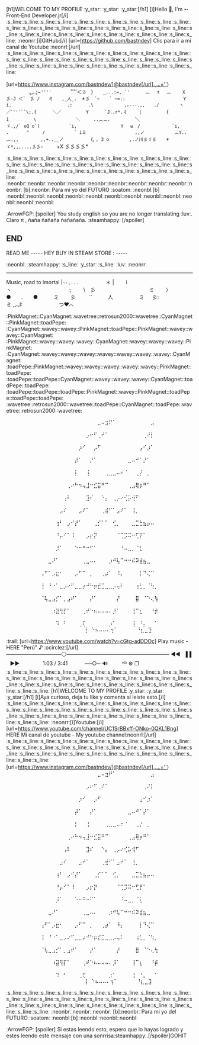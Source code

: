 [h1]WELCOME TO MY PROFILE ːy_starː ːy_starː ːy_starː[/h1]
[i]Hello 👋, I'm ➵ Front-End Developer.jr[/i]
ːs_lineːːs_lineːːs_lineːːs_lineːːs_lineːːs_lineːːs_lineːːs_lineːːs_lineːːs_lineːːs_lineːːs_lineːːs_lineːːs_lineːːs_lineːːs_lineːːs_lineːːs_lineːːs_lineːːs_lineːːs_lineːːs_lineːːs_lineːːs_lineːːs_lineːːs_lineːːs_lineːːs_lineːːs_lineːːs_lineːːs_lineːːs_lineːːs_lineːːs_lineː
ːneonrrː[i]GitHub:[/i] [url=https://github.com/bastndev] Clic para ir a mi canal de Youtube ːneonrlː[/url]
ːs_lineːːs_lineːːs_lineːːs_lineːːs_lineːːs_lineːːs_lineːːs_lineːːs_lineːːs_lineːːs_lineːːs_lineːːs_lineːːs_lineːːs_lineːːs_lineːːs_lineːːs_lineːːs_lineːːs_lineːːs_lineːːs_lineːːs_lineːːs_lineːːs_lineːːs_lineːːs_lineːːs_lineːːs_lineːːs_lineːːs_lineːːs_lineːːs_lineːːs_lineː

[url=https://www.instagram.com/bastndev/]@bastndev[/url].,.｡='`) 
　　　　 .,,..;~`''''　　　　` ''''＜``彡　}
　 _...:=, `'　　 　︵　 т 　︵　　 X 彡-J
＜`　彡 /　　ミ　　,_人_.　＊彡　`~
　 ` ~=::　　　 　　　　　　 　　　Y
　　 　i.　　　　　　　　　　　　 .:
　　　.\　　　　　　　,｡---.,,　　./
　　　　ヽ　／ﾞ''```\;.{　　　 ＼／
　　　　　Y　　　 `J..r*.彳　 　|
　　　　　{　　　``　　`　　　i
　　　　　\　　　　　　　　　＼　　　..︵︵.
　　　　　`＼　　　　　　　　　``ゞ.,/` oQ o`)
　　　　　　`i,　　　　　　　　　　Y　 ω　/
　　　　 　　`i,　　　 　　.　　　　"　　　/
　　　　　　` iミ　　　　　　　　　　　,,ノ
　　　　 　 ︵Y..︵.,,　　　　　,,+..__ノ``
　　　　　(, `, З о 　　　　,.ノ川彡ゞ彡　　＊
　　　　　 ゞ*,,,....彡彡~　　　`+Х 彡彡彡彡\*

ːs_lineːːs_lineːːs_lineːːs_lineːːs_lineːːs_lineːːs_lineːːs_lineːːs_lineːːs_lineːːs_lineːːs_lineːːs_lineːːs_lineːːs_lineːːs_lineːːs_lineːːs_lineːːs_lineːːs_lineːːs_lineːːs_lineːːs_lineːːs_lineːːs_lineːːs_lineːːs_lineːːs_lineːːs_lineːːs_lineːːs_lineːːs_lineːːs_lineːːs_lineː
ːneonbrːːneonbrːːneonbrːːneonbrːːneonbrːːneonbrːːneonbrːːneonbrːːneonbrːːneonbrː [b]ːneonbrː Para mi yo del FUTURO ːsoatomː ːneonblː[b] ːneonblːːneonblːːneonblːːneonblːːneonblːːneonblːːneonblːːneonblːːneonblːːneonblːːneonblːːneonblː

ːArrowFGPː [spoiler] You study english so you are no longer translating ːluvː. Claro π , ñaña ñañaña ñañañaña. ːsteamhappyː [/spoiler]

END
----------------------------------------------------------------------------------------------------------------------------------------------
READ ME
----- HEY BUY IN STEAM STORE : -----

:neonblː
ːsteamhappyː
ːs_lineː
ːy_starː
ːs_lineː
ːluvː
:neonrrː


----------------------------------------------------------------------------------------------------------------------------------------------
Music, road to imortal 
|``--,...　　　　　``　＊ |
　　i ヽ　　　　　　　　　　　:;
　　\　彡　　　　 　　　　　　ミ
　　〉　　　　●　　.　　●　　　ミ
　　彡　 　 ``　　　人　　　　　ミ
　 彡:　　　　　 　　　　 　　　 　ミ
,︵I:　　　　　　　つ❤️⌒　　


:PinkMagnet::CyanMagnet::wavetree::retrosun2000::wavetree::CyanMagnet::PinkMagnet::toadPepe:
:CyanMagnet::wavey::wavey::PinkMagnet::toadPepe::PinkMagnet::wavey::wavey::CyanMagnet:
:PinkMagnet::wavey::wavey::wavey::CyanMagnet::wavey::wavey::wavey::PinkMagnet:
:CyanMagnet::wavey::wavey::wavey::wavey::wavey::wavey::wavey::CyanMagnet:
:toadPepe::PinkMagnet::wavey::wavey::wavey::wavey::wavey::PinkMagnet::toadPepe:
:toadPepe::toadPepe::CyanMagnet::wavey::wavey::wavey::CyanMagnet::toadPepe::toadPepe:
:toadPepe::toadPepe::toadPepe::PinkMagnet::wavey::PinkMagnet::toadPepe::toadPepe::toadPepe:
:wavetree::retrosun2000::wavetree::toadPepe::CyanMagnet::toadPepe::wavetree::retrosun2000::wavetree:


⠀⠀⠀⠀⠀⠀⠀⠀⠀⠀⠀⠀⠀⠀⠀⠀⠀⠀⠀⠀⠀⠀⠀⠀⣀⠤⣲⠟⠁⠀⠀⠀⠀⠀⠀⠀⠀⠀⣠⠀⠀⠀⠀⠀⠀⠀⠀⠀⠀⠀
⠀⠀⠀⠀⠀⠀⠀⠀⠀⠀⠀⠀⠀⠀⠀⠀⠀⠀⠀⠀⠀⡠⠖⠋⢀⠞⠁⠀⠀⠀⠀⠀⠀⠀⠀⠀⢀⠜⡇⠀⠀⠀⠀⠀⠀⠀⠀⠀⠀⠀
⠀⠀⠀⠀⠀⠀⠀⠀⠀⠀⠀⠀⠀⠀⠀⠀⠀⠀⠀⡰⠊⠀⠀⡠⠋⠀⠀⠀⠀⠀⠀⠀⠀⠀⠀⣠⠊⡰⠁⠀⠀⠀⠀⠀⠀⠀⠀⠀⠀⠀
⠀⠀⠀⠀⠀⠀⠀⠀⠀⠀⠀⠀⠀⠀⠀⠀⠀⠀⡼⠁⠀⠀⡜⠁⠀⠀⠀⠀⠀⠀⠀⠀⣀⠤⠚⠁⡜⠁⠀⠀⠀⠀⠀⠀⠀⠀⠀⠀⠀⠀
⠀⠀⠀⠀⠀⠀⠀⠀⠀⠀⠀⠀⠀⠀⠀⠀⠀⠀⡇⠀⠀⢸⠀⠀⠀⠀⢀⣀⣀⠤⠖⠈⠀⠀⢀⡜⠀⡀⠀⠀⠀⠀⠀⠀⠀⠀⠀⠀⠀⠀
⠀⠀⠀⠀⠀⠀⠀⠀⠀⠀⠀⠀⠀⠀⠀⠀⢀⠔⠓⠲⢤⣸⠒⣊⣭⠛⠉⠀⠀⠀⠀⠀⢀⣠⢿⡶⠛⠁⠀⠀⠀⠀⠀⠀⠀⠀⠀⠀⠀⠀
⠀⠀⠀⠀⠀⠀⠀⠀⠀⠀⠀⠀⠀⠀⠀⢠⠇⠀⠀⠀⠀⣹⠎⠀⠀⠑⡄⠀⢀⡠⠔⢊⡥⢺⠋⠀⠀⠀⠀⠀⠀⠀⠀⠀⠀⠀⠀⠀⠀⠀
⠀⠀⠀⠀⠀⠀⠀⠀⠀⠀⠀⠀⠀⠀⣠⠎⠀⠀⠀⣠⠞⠁⠀⠀⠀⢀⣾⠋⠁⣠⠞⠁⠀⢸⡀⠀⠀⠀⠀⠀⠀⠀⠀⠀⠀⠀⠀⠀⠀⠀
⠀⠀⠀⠀⠀⠀⠀⠀⠀⠀⠀⠀⠀⢰⠃⠀⡠⠊⡜⠁⠀⠀⠀⢀⡊⠁⠁⠀⢊⡀⠀⠀⠀⣀⣉⣓⣦⡤⠤⠀⠀⠀⠀⠀⠀⠀⠀⠀⠀⠀
⠀⠀⠀⠀⠀⠀⠀⠀⠀⠀⠀⠀⠀⠘⡤⠊⠁⠸⠀⠀⠀⡠⡖⡝⠀⠀⠀⠀⠀⠈⢉⡩⠭⠒⢋⡟⠁⠀⠀⠀⠀⠀⠀⠀⠀⠀⠀⠀⠀⠀
⠀⠀⠀⠀⠀⠀⠀⠀⠀⠀⠀⠀⠀⡸⠁⠀⠀⠀⠑⠒⠛⠒⠋⠁⠀⠀⠀⠀⠀⠀⠘⠤⣀⡀⠈⣇⠀⠀⠀⠀⠀⠀⠀⠀⠀⠀⠀⠀⠀⠀
⠀⠀⠀⠀⠀⠀⠀⠀⠀⠀⠀⣀⠜⠁⠀⠀⠀⠀⠀⠀⢀⣀⠤⠄⠀⠀⠀⡰⠚⢧⠉⠒⠒⠮⠽⣾⣦⣀⠀⠀⠀⠀⠀⠀⠀⠀⠀⠀⠀⠀
⠀⠀⠀⠀⠀⠀⠀⠀⠀⢠⠋⠁⡠⣖⠂⠀⠀⠀⡠⠋⠉⠀⡀⠀⠀⢀⡴⠁⠀⠸⡄⠀⠀⠀⠀⡇⠙⢌⠉⠀⠀⠀⠀⠀⠀⠀⠀⠀⠀⠀
⠀⠀⠀⠀⠀⠀⠀⠀⠀⢸⠀⠘⠐⠁⣀⡠⠔⠋⣀⣀⡴⠚⠓⡶⣞⣉⣀⣀⡠⢤⠇⠀⠀⠀⢰⣃⡀⠈⢳⡀⠀⠀⠀⠀⠀⠀⠀⠀⠀⠀
⠀⠀⠀⠀⠀⠀⠀⠀⠀⠈⢧⣀⣠⡊⠁⡀⣠⠞⠁⠀⠀⠀⡜⠁⠀⠀⠀⠀⠀⡜⠀⠀⠀⠀⣿⠀⠈⠑⢄⢳⠀⠀⠀⠀⠀⠀⠀⠀⠀⠀
⠀⠀⠀⠀⠀⠀⠀⠀⠀⠀⠀⠀⠰⣽⢻⡏⠁⠀⠀⠀⢀⠞⠑⠦⠤⠤⠤⠄⡸⠁⠀⠀⠀⢸⠉⣆⠀⠀⠘⡾⠀⠀⠀⠀⠀⠀⠀⠀⠀⠀
⠀⠀⠀⠀⠀⠀⠀⠀⠀⠀⠀⠀⠀⠹⠀⠃⠀⠀⠀⢀⢏⠀⠀⠀⠀⠀⠀⡰⠁⠀⠀⠀⠀⢸⠀⠘⡄⠀⠀⠁⠀⠀⠀⠀⠀⠀⠀⠀⠀⠀
⠀⠀⠀⠀⠀⠀⠀⠀⠀⠀⠀⠀⠀⠀⠀⠀⠀⠀⠀⢸⠀⠑⠦⠤⠤⠄⢲⠁⠀⠀⠀⠀⠀⠘⣆⣀⣹




ːtrailː [url=https://www.youtube.com/watch?v=cGtg-adDDOc] Play music - HERE "Perú" ♪   ːocirclezː[/url]
───────────────⚪────────────────────────────
◄◄⠀▐▐ ⠀►►⠀⠀　　⠀ 1:03 / 3:41　 　⠀ ──○─ 🔊⠀　　ᴴᴰ ⚙ ❐
ːs_lineːːs_lineːːs_lineːːs_lineːːs_lineːːs_lineːːs_lineːːs_lineːːs_lineːːs_lineːːs_lineːːs_lineːːs_lineːːs_lineːːs_lineːːs_lineːːs_lineːːs_lineːːs_lineːːs_lineːːs_lineːːs_lineːːs_lineːːs_lineːːs_lineːːs_lineːːs_lineːːs_lineːːs_lineːːs_lineːːs_lineːːs_lineːːs_lineːːs_lineːːs_lineːːs_lineː
[h1]WELCOME TO MY PROFILE ːy_starː ːy_starː ːy_starː[/h1]
[i]Aya curioso, deja tu like y comenta si leiste esto.[/i]
ːs_lineːːs_lineːːs_lineːːs_lineːːs_lineːːs_lineːːs_lineːːs_lineːːs_lineːːs_lineːːs_lineːːs_lineːːs_lineːːs_lineːːs_lineːːs_lineːːs_lineːːs_lineːːs_lineːːs_lineːːs_lineːːs_lineːːs_lineːːs_lineːːs_lineːːs_lineːːs_lineːːs_lineːːs_lineːːs_lineːːs_lineːːs_lineːːs_lineːːs_lineːːs_lineːːs_lineː
ːneonrrː[i]Youtube:[/i] [url=https://www.youtube.com/channel/UC1SrBBxff-ONko-0QKL1Bng] HERE Mi canal de youtube - My youtube channelːneonrlː[/url]
ːs_lineːːs_lineːːs_lineːːs_lineːːs_lineːːs_lineːːs_lineːːs_lineːːs_lineːːs_lineːːs_lineːːs_lineːːs_lineːːs_lineːːs_lineːːs_lineːːs_lineːːs_lineːːs_lineːːs_lineːːs_lineːːs_lineːːs_lineːːs_lineːːs_lineːːs_lineːːs_lineːːs_lineːːs_lineːːs_lineːːs_lineːːs_lineːːs_lineːːs_lineːːs_lineːːs_lineː
[url=https://www.instagram.com/bastndev/]@bastndev[/url].,.｡='`) 
⠀⠀⠀⠀⠀⠀⠀⠀⠀⠀⠀⠀⠀⠀⠀⠀⠀⠀⠀⠀⠀⠀⠀⠀⣀⠤⣲⠟⠁⠀⠀⠀⠀⠀⠀⠀⠀⠀⣠⠀⠀⠀⠀⠀⠀⠀⠀⠀⠀⠀
⠀⠀⠀⠀⠀⠀⠀⠀⠀⠀⠀⠀⠀⠀⠀⠀⠀⠀⠀⠀⠀⡠⠖⠋⢀⠞⠁⠀⠀⠀⠀⠀⠀⠀⠀⠀⢀⠜⡇⠀⠀⠀⠀⠀⠀⠀⠀⠀⠀⠀
⠀⠀⠀⠀⠀⠀⠀⠀⠀⠀⠀⠀⠀⠀⠀⠀⠀⠀⠀⡰⠊⠀⠀⡠⠋⠀⠀⠀⠀⠀⠀⠀⠀⠀⠀⣠⠊⡰⠁⠀⠀⠀⠀⠀⠀⠀⠀⠀⠀⠀
⠀⠀⠀⠀⠀⠀⠀⠀⠀⠀⠀⠀⠀⠀⠀⠀⠀⠀⡼⠁⠀⠀⡜⠁⠀⠀⠀⠀⠀⠀⠀⠀⣀⠤⠚⠁⡜⠁⠀⠀⠀⠀⠀⠀⠀⠀⠀⠀⠀⠀
⠀⠀⠀⠀⠀⠀⠀⠀⠀⠀⠀⠀⠀⠀⠀⠀⠀⠀⡇⠀⠀⢸⠀⠀⠀⠀⢀⣀⣀⠤⠖⠈⠀⠀⢀⡜⠀⡀⠀⠀⠀⠀⠀⠀⠀⠀⠀⠀⠀⠀
⠀⠀⠀⠀⠀⠀⠀⠀⠀⠀⠀⠀⠀⠀⠀⠀⢀⠔⠓⠲⢤⣸⠒⣊⣭⠛⠉⠀⠀⠀⠀⠀⢀⣠⢿⡶⠛⠁⠀⠀⠀⠀⠀⠀⠀⠀⠀⠀⠀⠀
⠀⠀⠀⠀⠀⠀⠀⠀⠀⠀⠀⠀⠀⠀⠀⢠⠇⠀⠀⠀⠀⣹⠎⠀⠀⠑⡄⠀⢀⡠⠔⢊⡥⢺⠋⠀⠀⠀⠀⠀⠀⠀⠀⠀⠀⠀⠀⠀⠀⠀
⠀⠀⠀⠀⠀⠀⠀⠀⠀⠀⠀⠀⠀⠀⣠⠎⠀⠀⠀⣠⠞⠁⠀⠀⠀⢀⣾⠋⠁⣠⠞⠁⠀⢸⡀⠀⠀⠀⠀⠀⠀⠀⠀⠀⠀⠀⠀⠀⠀⠀
⠀⠀⠀⠀⠀⠀⠀⠀⠀⠀⠀⠀⠀⢰⠃⠀⡠⠊⡜⠁⠀⠀⠀⢀⡊⠁⠁⠀⢊⡀⠀⠀⠀⣀⣉⣓⣦⡤⠤⠀⠀⠀⠀⠀⠀⠀⠀⠀⠀⠀
⠀⠀⠀⠀⠀⠀⠀⠀⠀⠀⠀⠀⠀⠘⡤⠊⠁⠸⠀⠀⠀⡠⡖⡝⠀⠀⠀⠀⠀⠈⢉⡩⠭⠒⢋⡟⠁⠀⠀⠀⠀⠀⠀⠀⠀⠀⠀⠀⠀⠀
⠀⠀⠀⠀⠀⠀⠀⠀⠀⠀⠀⠀⠀⡸⠁⠀⠀⠀⠑⠒⠛⠒⠋⠁⠀⠀⠀⠀⠀⠀⠘⠤⣀⡀⠈⣇⠀⠀⠀⠀⠀⠀⠀⠀⠀⠀⠀⠀⠀⠀
⠀⠀⠀⠀⠀⠀⠀⠀⠀⠀⠀⣀⠜⠁⠀⠀⠀⠀⠀⠀⢀⣀⠤⠄⠀⠀⠀⡰⠚⢧⠉⠒⠒⠮⠽⣾⣦⣀⠀⠀⠀⠀⠀⠀⠀⠀⠀⠀⠀⠀
⠀⠀⠀⠀⠀⠀⠀⠀⠀⢠⠋⠁⡠⣖⠂⠀⠀⠀⡠⠋⠉⠀⡀⠀⠀⢀⡴⠁⠀⠸⡄⠀⠀⠀⠀⡇⠙⢌⠉⠀⠀⠀⠀⠀⠀⠀⠀⠀⠀⠀
⠀⠀⠀⠀⠀⠀⠀⠀⠀⢸⠀⠘⠐⠁⣀⡠⠔⠋⣀⣀⡴⠚⠓⡶⣞⣉⣀⣀⡠⢤⠇⠀⠀⠀⢰⣃⡀⠈⢳⡀⠀⠀⠀⠀⠀⠀⠀⠀⠀⠀
⠀⠀⠀⠀⠀⠀⠀⠀⠀⠈⢧⣀⣠⡊⠁⡀⣠⠞⠁⠀⠀⠀⡜⠁⠀⠀⠀⠀⠀⡜⠀⠀⠀⠀⣿⠀⠈⠑⢄⢳⠀⠀⠀⠀⠀⠀⠀⠀⠀⠀
⠀⠀⠀⠀⠀⠀⠀⠀⠀⠀⠀⠀⠰⣽⢻⡏⠁⠀⠀⠀⢀⠞⠑⠦⠤⠤⠤⠄⡸⠁⠀⠀⠀⢸⠉⣆⠀⠀⠘⡾⠀⠀⠀⠀⠀⠀⠀⠀⠀⠀
⠀⠀⠀⠀⠀⠀⠀⠀⠀⠀⠀⠀⠀⠹⠀⠃⠀⠀⠀⢀⢏⠀⠀⠀⠀⠀⠀⡰⠁⠀⠀⠀⠀⢸⠀⠘⡄⠀⠀⠁⠀⠀⠀⠀⠀⠀⠀⠀⠀⠀
⠀⠀⠀⠀⠀⠀⠀⠀⠀⠀⠀⠀⠀⠀⠀⠀⠀⠀⠀⢸⠀⠑⠦⠤⠤⠄⢲⠁⠀⠀⠀⠀⠀⠘⣆⣀⣹

ːs_lineːːs_lineːːs_lineːːs_lineːːs_lineːːs_lineːːs_lineːːs_lineːːs_lineːːs_lineːːs_lineːːs_lineːːs_lineːːs_lineːːs_lineːːs_lineːːs_lineːːs_lineːːs_lineːːs_lineːːs_lineːːs_lineːːs_lineːːs_lineːːs_lineːːs_lineːːs_lineːːs_lineːːs_lineːːs_lineːːs_lineːːs_lineːːs_lineːːs_lineːːs_lineːːs_lineː
ːneonbrːːneonbrːːneonbrː [b]ːneonbrː Para mi yo del FUTURO ːsoatomː ːneonblː[b] ːneonblːːneonblːːneonblː

ːArrowFGPː [spoiler] Si estas leendo esto, espero que lo hayas logrado y estes leendo este mensaje con una sonrrisaːsteamhappyː.[/spoiler]GOHIT


